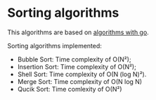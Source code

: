 # Sorting algorithms

This algorithms are based on [algorithms with go](https://algorithmswithgo.com/).

Sorting algorithms implemented: 

- Bubble Sort: Time complexity of O(N²);
- Insertion Sort: Time complexity of O(N²);
- Shell Sort: Time complexity of O(N (log N)²).
- Merge Sort: Time complexity of O(N log N)
- Qucik Sort: Time comlexity of O(N²)